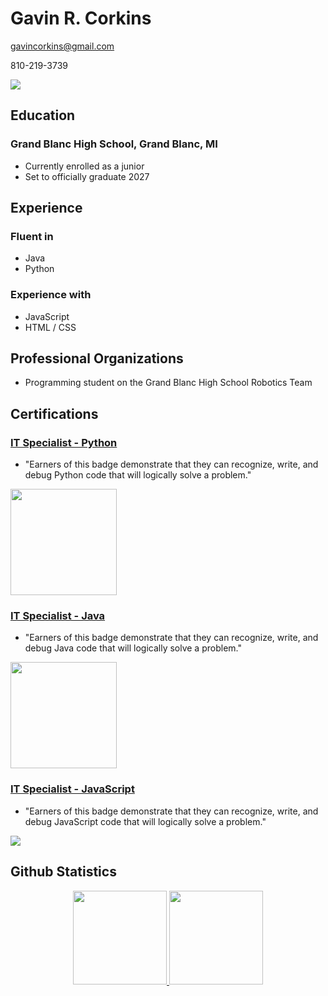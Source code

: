 # Gavin R. Corkins 
gavincorkins@gmail.com

810-219-3739
<p align='left'>
   <a href="https://www.linkedin.com/in/gavin-corkins-2a033913/">
   	<img src="https://img.shields.io/badge/linkedin-%230077B5.svg?&style=for-the-badge&logo=linkedin&logoColor=white"/>
   </a>
</p>

## Education
### Grand Blanc High School, Grand Blanc, MI
- Currently enrolled as a junior
- Set to officially graduate 2027

## Experience
### Fluent in
- Java
- Python
### Experience with
- JavaScript
- HTML / CSS

## Professional Organizations
- Programming student on the Grand Blanc High School Robotics Team
  
## Certifications
### [**IT Specialist - Python**](https://www.credly.com/badges/5804909c-4b0b-47ae-9388-b7b8e25416b0)
- "Earners of this badge demonstrate that they can recognize, write, and debug Python code that will logically solve a problem."
<p align='left'>
   <a href="https://www.credly.com/badges/5804909c-4b0b-47ae-9388-b7b8e25416b0">
   	<img src="https://images.credly.com/size/340x340/images/3c4602d8-832e-4a24-b42d-00359ce746f7/ITS-Badges_Python_1200px.png" width="170" height="170"/>
   </a>
</p>

### [**IT Specialist - Java**](https://www.credly.com/badges/b6a8109c-bc1f-4f86-ac71-6299e6e1ebc3)
- "Earners of this badge demonstrate that they can recognize, write, and debug Java code that will logically solve a problem."
<p align='left'>
   <a href="https://www.credly.com/badges/b6a8109c-bc1f-4f86-ac71-6299e6e1ebc3">
   	<img src="https://images.credly.com/size/340x340/images/2210b6fe-0eda-415a-8aba-6c1400566728/ITS-Badges_Java_1200px.png" width="170" height="170"/>
   </a>
</p>

### [**IT Specialist - JavaScript**](https://www.credly.com/badges/81940dcf-e040-4486-a39c-80f5ebe7776b)
- "Earners of this badge demonstrate that they can recognize, write, and debug JavaScript code that will logically solve a problem."
<p align='left'>
   <a href="https://www.credly.com/badges/b6a8109c-bc1f-4f86-ac71-6299e6e1ebc3">
   	<img src="https://images.credly.com/size/340x340/images/ef99b79e-fd54-4eb5-b2a4-bf17e92a4837/ITS-Badges_JavaScript_1200px.png"/>
   </a>
</p>

## Github Statistics

<p align='center'>
   <a href="https://github-readme-stats.vercel.app/api?username=gavinrc&show_icons=true&count_private=true">
   	<img height=150 src="https://github-readme-stats.vercel.app/api?username=gavinrc&show_icons=true&count_private=true"/>
   </a>
   <a href="https://github.com/gavinrc/github-readme-stats">
   	<img height=150 src="https://github-readme-stats.vercel.app/api/top-langs/?username=gavinrc&layout=compact"/>
   </a>
</p>
